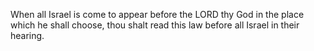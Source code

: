 When all Israel is come to appear before the LORD thy God in the place which he shall choose, thou shalt read this law before all Israel in their hearing.
